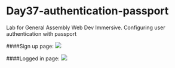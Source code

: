 # Day37-authentication-passport
Lab for General Assembly Web Dev Immersive. Configuring user authentication with passport

####Sign up page:
![](https://raw.githubusercontent.com/gabrielleong/Day37-authentication-passport/master/Screen%20Shot%202016-04-05%20at%209.11.06%20PM.png)

####Logged in page:
![](https://raw.githubusercontent.com/gabrielleong/Day37-authentication-passport/master/Screen%20Shot%202016-04-05%20at%209.13.26%20PM.png)
